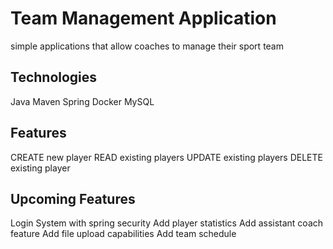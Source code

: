 # Team Management Application
simple applications that allow coaches to manage their sport team

## Technologies
Java
Maven
Spring
Docker
MySQL

## Features
CREATE new player
READ existing players
UPDATE existing players
DELETE existing player

## Upcoming Features
Login System with spring security
Add player statistics
Add assistant coach feature
Add file upload capabilities
Add team schedule
